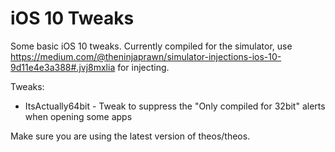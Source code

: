 # iOS 10 Tweaks
Some basic iOS 10 tweaks. Currently compiled for the simulator, use https://medium.com/@theninjaprawn/simulator-injections-ios-10-9d11e4e3a388#.jvj8mxlia for injecting.

Tweaks:
- ItsActually64bit - Tweak to suppress the "Only compiled for 32bit" alerts when opening some apps

Make sure you are using the latest version of theos/theos.
